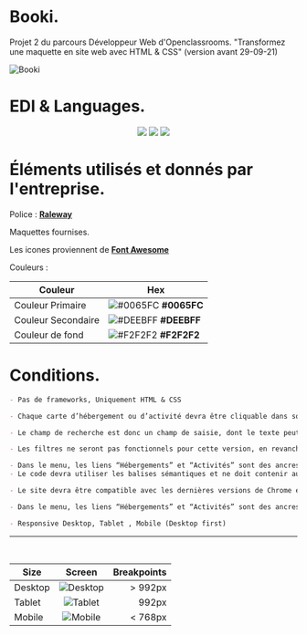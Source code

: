 # Booki.
Projet 2 du parcours Développeur Web d'Openclassrooms. "Transformez une maquette en site web avec HTML & CSS" (version avant 29-09-21)

![Booki](https://i.imgur.com/qzRaf8a.png)

# EDI & Languages.
<p align="center"> 
    <img src="https://img.shields.io/badge/-VSCode-black?style=for-the-badge&logo=Visual-studio-code">
    <img src="https://img.shields.io/badge/-HTML5-black?style=for-the-badge&logo=html5&logoColor=white">
    <img src="https://img.shields.io/badge/-CSS3-black?style=for-the-badge&logo=css3">
</p>

# Éléments utilisés et donnés par l'entreprise.
Police : [**Raleway**](https://fonts.google.com/specimen/Raleway?query=Raleway)

Maquettes fournises.

Les icones proviennent de [**Font Awesome**](https://fontawesome.com/)

Couleurs :
   
| Couleur              | Hex                                                                |
| ----------------- | -----------------------------------------------------------------  |
| Couleur Primaire | ![#0065FC](https://via.placeholder.com/20/0065FC?text=+) **#0065FC**     |
| Couleur Secondaire | ![#DEEBFF](https://via.placeholder.com/20/DEEBFF?text=+) **#DEEBFF**     |
| Couleur de fond | ![#F2F2F2](https://via.placeholder.com/20/F2F2F2?text=+) **#F2F2F2**    |


# Conditions.
```md
- Pas de frameworks, Uniquement HTML & CSS

- Chaque carte d’hébergement ou d’activité devra être cliquable dans son intégralité. 

- Le champ de recherche est donc un champ de saisie, dont le texte peut être édité par l’usager

- Les filtres ne seront pas fonctionnels pour cette version, en revanche, il faut qu’ils changent d’apparence au survol.

- Dans le menu, les liens “Hébergements” et “Activités” sont des ancres qui doivent mener aux sections de la page.
- Le code devra utiliser les balises sémantiques et ne doit contenir aucune erreur ni alerte au validateur W3C HTML et CSS.

- Le site devra être compatible avec les dernières versions de Chrome et Firefox.

- Dans le menu, les liens “Hébergements” et “Activités” sont des ancres qui doivent mener aux sections de la page

- Responsive Desktop, Tablet , Mobile (Desktop first)

```

---
<br>

| Size | Screen | Breakpoints
|----------|:-------------:|------:|
| Desktop | ![Desktop](https://cdn.discordapp.com/attachments/357459240220098561/909090523329990728/unknown.png)      | > 992px
| Tablet | ![Tablet](https://cdn.discordapp.com/attachments/357459240220098561/909090732286050345/unknown.png)    | 992px 
| Mobile | ![Mobile](https://cdn.discordapp.com/attachments/357459240220098561/909090815819776021/unknown.png)  | < 768px

